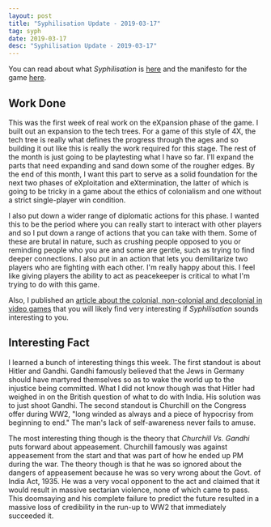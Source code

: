 ```yaml
---
layout: post
title: "Syphilisation Update - 2019-03-17"
tag: syph
date: 2019-03-17
desc: "Syphilisation Update - 2019-03-17"
---
```



You can read about what *Syphilisation* is [here](/blog/syph/announce) and the manifesto for the game [here](/blog/syph/manifesto).

## Work Done

This was the first week of real work on the eXpansion phase of the game. I built out an expansion to the tech trees. For a game of this style of 4X, the tech tree is really what defines the progress through the ages and so building it out like this is really the work required for this stage. The rest of the month is just going to be playtesting what I have so far. I'll expand the parts that need expanding and sand down some of the rougher edges. By the end of this month, I want this part to serve as a solid foundation for the next two phases of eXploitation and eXtermination, the latter of which is going to be tricky in a game about the ethics of colonialism and one without a strict single-player win condition.


I also put down a wider range of diplomatic actions for this phase. I wanted this to be the period where you can really start to interact with other players and so I put down a range of actions that you can take with them. Some of these are brutal in nature, such as crushing people opposed to you or reminding people who you are and some are gentle, such as trying to find deeper connections. I also put in an action that lets you demilitarize two players who are fighting with each other. I'm really happy about this. I feel like giving players the ability to act as peacekeeper is critical to what I'm trying to do with this game.


Also, I published an [article about the colonial, non-colonial and decolonial in video games](/blog/thoughts/colonial) that you will likely find very interesting if *Syphilisation* sounds interesting to you.

## Interesting Fact

I learned a bunch of interesting things this week. The first standout is about Hitler and Gandhi. Gandhi famously believed that the Jews in Germany should have martyred themselves so as to wake the world up to the injustice being committed. What I did not know though was that Hitler had weighed in on the British question of what to do with India. His solution was to just shoot Gandhi. The second standout is Churchill on the Congress offer during WW2, "long winded as always and a piece of hypocrisy from beginning to end." The man's lack of self-awareness never fails to amuse.


The most interesting thing though is the theory that *Churchill Vs. Gandhi* puts forward about appeasement. Churchill famously was against appeasement from the start and that was part of how he ended up PM during the war. The theory though is that he was so ignored about the dangers of appeasement because he was so very wrong about the Govt. of India Act, 1935. He was a very vocal opponent to the act and claimed that it would result in massive sectarian violence, none of which came to pass. This doomsaying and his complete failure to predict the future resulted in a massive loss of credibility in the run-up to WW2 that immediately succeeded it.

